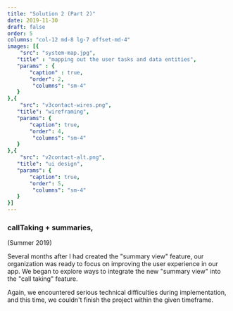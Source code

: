 ```yaml
---
title: "Solution 2 (Part 2)"
date: 2019-11-30
draft: false
order: 5
columns: "col-12 md-8 lg-7 offset-md-4"
images: [{
    "src": "system-map.jpg",
   "title" : "mapping out the user tasks and data entities",
   "params" : {
       "caption" : true,
       "order": 2,
        "columns": "sm-4"
   }
},{
    "src": "v3contact-wires.png",
   "title": "wireframing",
   "params": {
       "caption": true,
       "order": 4,
        "columns": "sm-4"
   }
},{
    "src": "v2contact-alt.png",
   "title": "ui design",
   "params": {
       "caption": true,
       "order": 5,
        "columns": "sm-4"
   }
}]
---
```

### callTaking + summaries,
(Summer 2019)

Several months after I had created the "summary view" feature, our organization was ready to focus on improving the user experience in our app. We began to explore ways to integrate the new "summary view" into the "call taking" feature. 

Again, we encountered serious technical difficulties during implementation, and this time, we couldn't finish the project within the given timeframe.